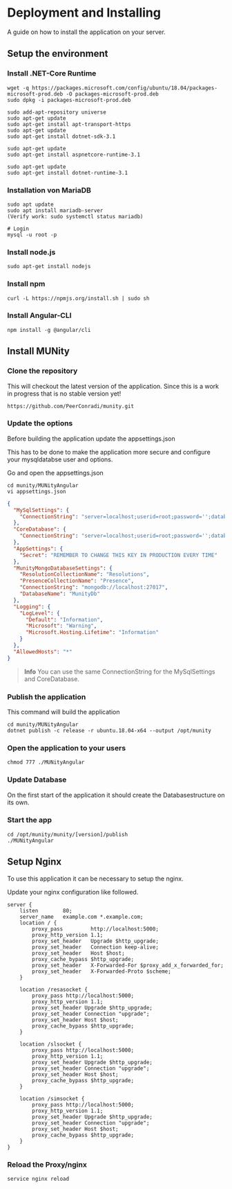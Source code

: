 # Deployment and Installing

A guide on how to install the application on your server.

## Setup the environment

### Install .NET-Core Runtime

```
wget -q https://packages.microsoft.com/config/ubuntu/18.04/packages-microsoft-prod.deb -O packages-microsoft-prod.deb
sudo dpkg -i packages-microsoft-prod.deb

sudo add-apt-repository universe
sudo apt-get update
sudo apt-get install apt-transport-https
sudo apt-get update
sudo apt-get install dotnet-sdk-3.1

sudo apt-get update
sudo apt-get install aspnetcore-runtime-3.1

sudo apt-get update
sudo apt-get install dotnet-runtime-3.1
```

### Installation von MariaDB

```
sudo apt update
sudo apt install mariadb-server
(Verify work: sudo systemctl status mariadb)

# Login
mysql -u root -p
```

### Install node.js

```
sudo apt-get install nodejs
```

### Install npm

```
curl -L https://npmjs.org/install.sh | sudo sh
```


### Install Angular-CLI

```
npm install -g @angular/cli  
```


## Install MUNity 

### Clone the repository

This will checkout the latest version of the application. Since this
is a work in progress that is no stable version yet!

```
https://github.com/PeerConradi/munity.git
```

### Update the options

Before building the application update the appsettings.json

This has to be done to make the application more secure and configure your mysqldatabse user and options.

Go and open the appsettings.json
```
cd munity/MUNityAngular
vi appsettings.json
```

```json
{
  "MySqlSettings": {
    "ConnectionString": "server=localhost;userid=root;password='';database='munitybase'"
  },
  "CoreDatabase": {
    "ConnectionString": "server=localhost;userid=root;password='';database='munitycore'"
  },
  "AppSettings": {
    "Secret": "REMEMBER TO CHANGE THIS KEY IN PRODUCTION EVERY TIME"
  },
  "MunityMongoDatabaseSettings": {
    "ResolutionCollectionName": "Resolutions",
    "PresenceCollectionName": "Presence",
    "ConnectionString": "mongodb://localhost:27017",
    "DatabaseName": "MunityDb"
  },
  "Logging": {
    "LogLevel": {
      "Default": "Information",
      "Microsoft": "Warning",
      "Microsoft.Hosting.Lifetime": "Information"
    }
  },
  "AllowedHosts": "*"
}
```

> __Info__ You can use the same ConnectionString for the MySqlSettings and CoreDatabase.

### Publish the application

This command will build the application

```
cd munity/MUNityAngular
dotnet publish -c release -r ubuntu.18.04-x64 --output /opt/munity
```

### Open the application to your users
```
chmod 777 ./MUNityAngular
```

### Update Database

On the first start of the application it should create the Databasestructure on its own.

### Start the app
```
cd /opt/munity/munity/[version]/publish
./MUNityAngular
```

## Setup Nginx

To use this application it can be necessary to setup the nginx.

Update your nginx configuration like followed.


```
server {
    listen        80;
    server_name   example.com *.example.com;
    location / {
        proxy_pass         http://localhost:5000;
        proxy_http_version 1.1;
        proxy_set_header   Upgrade $http_upgrade;
        proxy_set_header   Connection keep-alive;
        proxy_set_header   Host $host;
        proxy_cache_bypass $http_upgrade;
        proxy_set_header   X-Forwarded-For $proxy_add_x_forwarded_for;
        proxy_set_header   X-Forwarded-Proto $scheme;
    }

    location /resasocket {
        proxy_pass http://localhost:5000;
        proxy_http_version 1.1;
        proxy_set_header Upgrade $http_upgrade;
        proxy_set_header Connection "upgrade";
        proxy_set_header Host $host;
        proxy_cache_bypass $http_upgrade;
    }

    location /slsocket {
        proxy_pass http://localhost:5000;
        proxy_http_version 1.1;
        proxy_set_header Upgrade $http_upgrade;
        proxy_set_header Connection "upgrade";
        proxy_set_header Host $host;
        proxy_cache_bypass $http_upgrade;
    }

    location /simsocket {
        proxy_pass http://localhost:5000;
        proxy_http_version 1.1;
        proxy_set_header Upgrade $http_upgrade;
        proxy_set_header Connection "upgrade";
        proxy_set_header Host $host;
        proxy_cache_bypass $http_upgrade;
    }
}

```

### Reload the Proxy/nginx

```
service nginx reload
```
